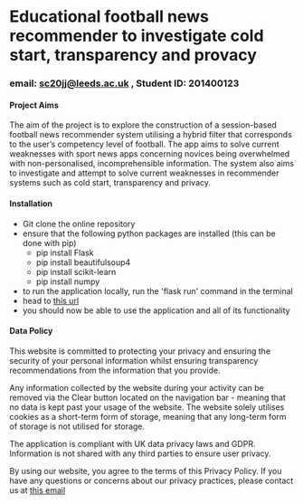 # Educational football news recommender to investigate cold start, transparency and provacy
### email: sc20jj@leeds.ac.uk , Student ID: 201400123

#### Project Aims
The aim of the project is to explore the construction of a session-based football news recommender system utilising a hybrid filter that corresponds to the user’s competency level of football. The app aims to solve current weaknesses with sport news apps concerning novices being overwhelmed with non-personalised, incomprehensible information. The system also aims to investigate and attempt to solve current weaknesses in recommender systems such as cold start, transparency and privacy.

#### Installation
- Git clone the online repository
- ensure that the following python packages are installed (this can be done with pip)
  - pip install Flask
  - pip install beautifulsoup4
  - pip install scikit-learn
  - pip install numpy
- to run the application locally, run the 'flask run' command in the terminal
- head to [this url](localhost:5000)
- you should now be able to use the application and all of its functionality 

#### Data Policy

This website is committed to protecting your privacy and ensuring the security of your personal information whilst ensuring transparency recommendations from the information that you provide.

Any information collected by the website during your activity can be removed via the Clear button located on the navigation bar - meaning that no data is kept past your usage of the website. The website solely utilises cookies as a short-term form of storage, meaning that any long-term form of storage is not utilised for storage.

The application is compliant with UK data privacy laws and GDPR.  Information is not shared with any third parties to ensure user privacy.
        
By using our website, you agree to the terms of this Privacy Policy. If you have any questions or concerns about our privacy practices, please contact us at [this email](mailto:sc20jj@leeds.ac.uk)

